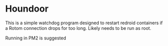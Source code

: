 # Houndoor

This is a simple watchdog program designed to restart redroid containers
if a Rotom connection drops for too long. Likely needs to be run as root.

Running in PM2 is suggested